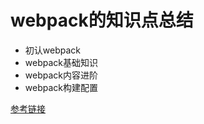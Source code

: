 # webpack的知识点总结

+ 初认webpack
+ webpack基础知识
+ webpack内容进阶
+ webpack构建配置

[参考链接](https://yes-1-am.gitbook.io/blog/wan-zhuan-webpack/di-yi-zhang-webpack-yu-gou-jian-fa-zhan-jian-shi)